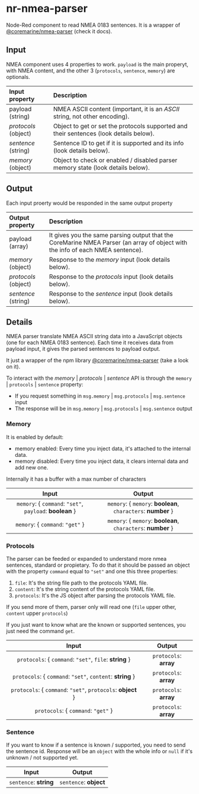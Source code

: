 # nr-nmea-parser

Node-Red component to read NMEA 0183 sentences. It is a wrapper of [@coremarine/nmea-parser](https://github.com/core-marine-dev/nmea-parser) (check it docs).

## Input

NMEA component uses 4 properties to work. `payload` is the main properyt, with NMEA content, and the other 3 (`protocols`, `sentence`, `memory`) are optionals.

| Input property       | Description                                                                            |
| :------------------- | :------------------------------------------------------------------------------------- |
| payload (string)     | NMEA ASCII content (important, it is an *ASCII* string, not other encoding).           |
| *protocols* (object) | Object to get or set the protocols supported and their sentences (look details below). |
| *sentence* (string)  | Sentence ID to get if it is supported and its info (look details below).               |
| *memory* (object)    | Object to check or enabled / disabled parser memory state (look details below).        |

## Output

Each input proerty would be responded in the same output property

| Output property      | Description                                                                                                                    |
| :------------------- | :----------------------------------------------------------------------------------------------------------------------------- |
| payload (array)      | It gives you the same parsing output that the CoreMarine NMEA Parser (an array of object with the info of each NMEA sentence). |
| *memory* (object)    | Response to the *memory* input (look details below).                                                                           |
| *protocols* (object) | Response to the *protocols* input (look details below).                                                                        |
| *sentence* (string)  | Response to the *sentence* input (look details below).                                                                         |

## Details

NMEA parser translate NMEA ASCII string data into a JavaScript objects (one for each
NMEA 0183 sentence). Each time it receives data from payload input, it gives the parsed sentences to payload output.

It just a wrapper of the npm library [@coremarine/nmea-parser](https://github.com/core-marine-dev/nmea-parser) (take a look on it).

To interact with the *memory* | *protocols* | *sentence* API is through the `memory` | `protocols` | `sentence` property:

- If you request something in `msg.memory` | `msg.protocols` | `msg.sentence` input
- The response will be in `msg.memory` | `msg.protocols` | `msg.sentence` output

### Memory

It is enabled by default:

- memory enabled: Every time you inject data, it's attached to the internal data.
- memory disabled: Every time you inject data, it clears internal data and add new one.

Internally it has a buffer with a max number of characters

|                          Input                           |                            Output                             |
| :------------------------------------------------------: | :-----------------------------------------------------------: |
| `memory`: { `command`: `"set"`, `payload`: **boolean** } | `memory`: { `memory`: **boolean**, `characters`: **number** } |
|             `memory`: { `command`: `"get"` }             | `memory`: { `memory`: **boolean**, `characters`: **number** } |

### Protocols

The parser can be feeded or expanded to understand more nmea sentences, standard or propietary.
To do that it should be passed an object with the property `command` equal to `"set"` and one this three properties:

1. `file`: It's the string file path to the protocols YAML file.
2. `content`: It's the string content of the protocols YAML file.
3. `protocols`: It's the JS object after parsing the protocols YAML file.

If you send more of them, parser only will read one (`file` upper other, `content` upper `protocols`)

If you just want to know what are the known or supported sentences, you just need the command `get`.

|                            Input                             |         Output         |
| :----------------------------------------------------------: | :--------------------: |
|   `protocols`: { `command`: `"set"`, `file`: **string** }    | `protocols`: **array** |
|  `protocols`: { `command`: `"set"`, `content`: **string** }  | `protocols`: **array** |
| `protocols`: { `command`: `"set"`, `protocols`: **object** } | `protocols`: **array** |
|             `protocols`: { `command`: `"get"` }              | `protocols`: **array** |

### Sentence

If you want to know if a sentence is known / supported, you need to send the sentence id.
Response will be an `object` with the whole info or `null` if it's unknown / not supported yet.

|         Input          |              Output             |
| :--------------------: | :-----------------------------: |
| `sentence`: **string** | `sentence`: **object** | `null` |
